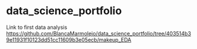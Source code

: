 # data_science_portfolio

Link to first data analysis
https://github.com/BlancaMarmolejo/data_science_portfolio/tree/403514b39e11931f10123dd51cc11609b3e05ecb/makeup_EDA
